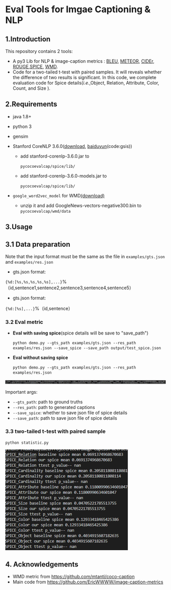 # Eval Tools for Imgae Captioning & NLP

## 1.Introduction

This repository contains 2 tools:

- A py3 Lib for NLP & image-caption metrics : [BLEU](https://www.aclweb.org/anthology/P02-1040.pdf), [METEOR](https://www.aclweb.org/anthology/W05-0909.pdf), [CIDEr](https://www.cv-foundation.org/openaccess/content_cvpr_2015/papers/Vedantam_CIDEr_Consensus-Based_Image_2015_CVPR_paper.pdf), [ROUGE](https://www.aclweb.org/anthology/W04-1013.pdf),[SPICE](https://arxiv.org/pdf/1607.08822.pdf), [WMD](https://mkusner.github.io/publications/WMD.pdf).
- Code for a two-tailed t-test with paired samples. It will reveals whether the difference of two results is significant. In   this code, we complete evaluation code for Spice details(*i.e.*,Object, Relation, Attribute, Color, Count, and Size ).

## 2.Requirements

- java 1.8+
- python 3
  
- gensim
  
- Stanford CoreNLP 3.6.0([download](http://nlp.stanford.edu/software/stanford-corenlp-full-2015-12-09.zip), [baiduyun](https://pan.baidu.com/s/1t_JcBjEfa5OTasA22ocE_w )(code:gsis))

  - add stanford-corenlp-3.6.0.jar to

    `pycocoevalcap/spice/lib/`

  - add stanford-corenlp-3.6.0-models.jar to

    `pycocoevalcap/spice/lib/`

- `google_word2vec_model` for WMD[(download)](https://docs.google.com/uc?export=download&id=0B7XkCwpI5KDYNlNUTTlSS21pQmM)
  - unzip it and add GoogleNews-vectors-negative300.bin to `pycocoevalcap/wmd/data`

## 3.Usage

## 3.1 Data preparation

Note that the input format must be the same as the file in `examples/gts.json` and `examples/res.json`

- gts.json format:

`{%d:[%s,%s,%s,%s,%s],...}`%（id,sentence1,sentence2,sentence3,sentence4,sentence5）

- gts.json format:

`{%d:[%s],...}`%（id,sentence）



### 3.2 Eval metric

- **Eval with saving spice**(spice details will be save to "save_path")

  ```
  python demo.py --gts_path examples/gts.json --res_path examples/res.json --save_spice --save_path output/test_spice.json
  ```

- **Eval without saving spice**

  ```
  python demo.py --gts_path examples/gts.json --res_path examples/res.json 
  ```

![](.\examples\metric_result.png)

Important args:

- `--gts_path`: path to ground truths
- `--res_path`: path to generated captions
- `--save_spice`: whether to save json file of spice details
- `--save_path`: path to save json file of spice details



### 3.3  two-tailed t-test with paired sample

```
python statistic.py
```

![](.\examples\p_value.png)



## 4. Acknowledgements

- WMD metric from https://github.com/mtanti/coco-caption
- Main code from https://github.com/EricWWWW/image-caption-metrics